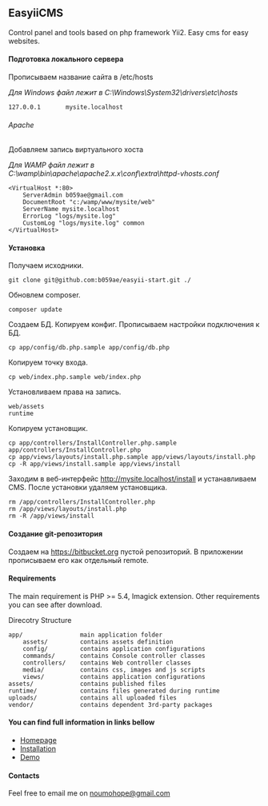 ## EasyiiCMS
Control panel and tools based on php framework Yii2. Easy cms for easy websites.


#### Подготовка локального сервера

Прописываем название сайта в /etc/hosts

*Для Windows файл лежит в C:\Windows\System32\drivers\etc\hosts*

    127.0.0.1       mysite.localhost

###### Apache

Добавляем запись виртуального хоста

*Для WAMP файл лежит в C:\wamp\bin\apache\apache2.x.x\conf\extra\httpd-vhosts.conf*

    <VirtualHost *:80>
        ServerAdmin b059ae@gmail.com
        DocumentRoot "c:/wamp/www/mysite/web"
        ServerName mysite.localhost
        ErrorLog "logs/mysite.log"
        CustomLog "logs/mysite.log" common
    </VirtualHost>
    
    
#### Установка
Получаем исходники.

    git clone git@github.com:b059ae/easyii-start.git ./
  
Обновлем composer.

    composer update
    
Создаем БД. Копируем конфиг. Прописываем настройки подключения к БД.
 
    cp app/config/db.php.sample app/config/db.php
     
Копируем точку входа.
 
    cp web/index.php.sample web/index.php 
    
Установливаем права на запись.

    web/assets
    runtime

Копируем установщик.

    cp app/controllers/InstallController.php.sample app/controllers/InstallController.php 
    cp app/views/layouts/install.php.sample app/views/layouts/install.php
    cp -R app/views/install.sample app/views/install
    
Заходим в веб-интерфейс http://mysite.localhost/install и устанавливаем CMS.
После установки удаляем установщика.

    rm /app/controllers/InstallController.php 
    rm /app/views/layouts/install.php 
    rm -R /app/views/install
    
    
#### Создание git-репозитория

Создаем на https://bitbucket.org пустой репозиторий.
В приложении прописываем его как отдельный remote.


#### Requirements
The main requirement is PHP >= 5.4, Imagick extension. Other requirements you can see after download.

Direcotry Structure
```
app/                main application folder
    assets/         contains assets definition
    config/         contains application configurations
    commands/       contains Console controller classes
    controllers/    contains Web controller classes
    media/          contains css, images and js scripts
    views/          contains application configurations
assets/             contains published files
runtime/            contains files generated during runtime
uploads/            contains all uploaded files
vendor/             contains dependent 3rd-party packages
```

#### You can find full information in links bellow ####
* [Homepage](http://easyiicms.com)
* [Installation](http://easyiicms.com/docs/install)
* [Demo](http://demo.easyiicms.com/)

#### Contacts ####

Feel free to email me on noumohope@gmail.com
